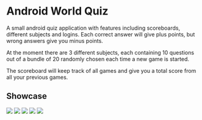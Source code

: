 # Android World Quiz
 A small android quiz application with features including scoreboards, different subjects and logins.
 Each correct answer will give plus points, but wrong answers give you minus points.
 
 At the moment there are 3 different subjects, each containing 10 questions out of a bundle of 20 randomly chosen each time a new game is started.
 
 The scoreboard will keep track of all games and give you a total score from all your previous games.
 

## Showcase
![](github_showcase/pic1.PNG)
![](github_showcase/pic2.PNG)
![](github_showcase/pic3.PNG)
![](github_showcase/pic4.PNG)
![](github_showcase/pic5.PNG)
